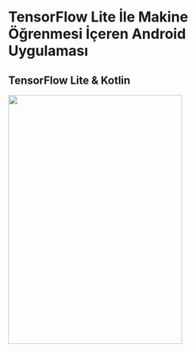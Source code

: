 # TensorFlow Lite İle Makine Öğrenmesi İçeren Android Uygulaması 
## TensorFlow Lite & Kotlin
<img src="https://user-images.githubusercontent.com/57289819/170870472-2daa15e5-9f06-4d5a-b6ea-12a7ffc5b450.gif" width="350" height="500"/>
